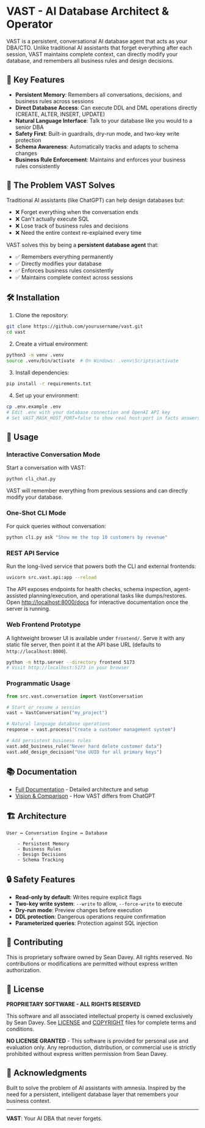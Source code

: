 # VAST - AI Database Architect & Operator

VAST is a persistent, conversational AI database agent that acts as your DBA/CTO. Unlike traditional AI assistants that forget everything after each session, VAST maintains complete context, can directly modify your database, and remembers all business rules and design decisions.

## 🚀 Key Features

- **Persistent Memory**: Remembers all conversations, decisions, and business rules across sessions
- **Direct Database Access**: Can execute DDL and DML operations directly (CREATE, ALTER, INSERT, UPDATE)
- **Natural Language Interface**: Talk to your database like you would to a senior DBA
- **Safety First**: Built-in guardrails, dry-run mode, and two-key write protection
- **Schema Awareness**: Automatically tracks and adapts to schema changes
- **Business Rule Enforcement**: Maintains and enforces your business rules consistently

## 🎯 The Problem VAST Solves

Traditional AI assistants (like ChatGPT) can help design databases but:
- ❌ Forget everything when the conversation ends
- ❌ Can't actually execute SQL
- ❌ Lose track of business rules and decisions
- ❌ Need the entire context re-explained every time

VAST solves this by being a **persistent database agent** that:
- ✅ Remembers everything permanently
- ✅ Directly modifies your database
- ✅ Enforces business rules consistently
- ✅ Maintains complete context across sessions

## 🛠️ Installation

1. Clone the repository:
```bash
git clone https://github.com/yourusername/vast.git
cd vast
```

2. Create a virtual environment:
```bash
python3 -m venv .venv
source .venv/bin/activate  # On Windows: .venv\Scripts\activate
```

3. Install dependencies:
```bash
pip install -r requirements.txt
```

4. Set up your environment:
```bash
cp .env.example .env
# Edit .env with your database connection and OpenAI API key
# Set VAST_MASK_HOST_PORT=false to show real host:port in facts answers
```

## 💬 Usage

### Interactive Conversation Mode

Start a conversation with VAST:

```bash
python cli_chat.py
```

VAST will remember everything from previous sessions and can directly modify your database.

### One-Shot CLI Mode

For quick queries without conversation:

```bash
python cli.py ask "Show me the top 10 customers by revenue"
```

### REST API Service

Run the long-lived service that powers both the CLI and external frontends:

```bash
uvicorn src.vast.api:app --reload
```

The API exposes endpoints for health checks, schema inspection, agent-assisted planning/execution, and operational tasks like dumps/restores. Open <http://localhost:8000/docs> for interactive documentation once the server is running.

### Web Frontend Prototype

A lightweight browser UI is available under `frontend/`. Serve it with any static file server, then point it at the API base URL (defaults to `http://localhost:8000`).

```bash
python -m http.server --directory frontend 5173
# Visit http://localhost:5173 in your browser
```

### Programmatic Usage

```python
from src.vast.conversation import VastConversation

# Start or resume a session
vast = VastConversation("my_project")

# Natural language database operations
response = vast.process("Create a customer management system")

# Add persistent business rules
vast.add_business_rule("Never hard delete customer data")
vast.add_design_decision("Use UUID for all primary keys")
```

## 📚 Documentation

- [Full Documentation](VAST_README.md) - Detailed architecture and setup
- [Vision & Comparison](VAST_VISION_REALIZED.md) - How VAST differs from ChatGPT

## 🏗️ Architecture

```
User ↔️ Conversation Engine ↔️ Database
         ↓
    - Persistent Memory
    - Business Rules
    - Design Decisions
    - Schema Tracking
```

## 🔒 Safety Features

- **Read-only by default**: Writes require explicit flags
- **Two-key write system**: `--write` to allow, `--force-write` to execute
- **Dry-run mode**: Preview changes before execution
- **DDL protection**: Dangerous operations require confirmation
- **Parameterized queries**: Protection against SQL injection

## 🤝 Contributing

This is proprietary software owned by Sean Davey. All rights reserved. 
No contributions or modifications are permitted without express written authorization.

## 📄 License

**PROPRIETARY SOFTWARE - ALL RIGHTS RESERVED**

This software and all associated intellectual property is owned exclusively by Sean Davey. 
See [LICENSE](LICENSE) and [COPYRIGHT](COPYRIGHT) files for complete terms and conditions.

**NO LICENSE GRANTED** - This software is provided for personal use and evaluation only. 
Any reproduction, distribution, or commercial use is strictly prohibited without 
express written permission from Sean Davey.

## 🙏 Acknowledgments

Built to solve the problem of AI assistants with amnesia. Inspired by the need for a persistent, intelligent database layer that remembers your business context.

---

**VAST**: Your AI DBA that never forgets.
